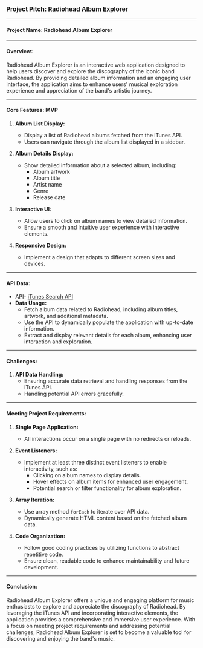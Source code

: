### Project Pitch: Radiohead Album Explorer

---

#### **Project Name:** Radiohead Album Explorer

---

#### **Overview:**
Radiohead Album Explorer is an interactive web application designed to help users discover and explore the discography of the iconic band Radiohead. By providing detailed album information and an engaging user interface, the application aims to enhance users' musical exploration experience and appreciation of the band's artistic journey.

---

#### Core Features: MVP

1. **Album List Display:**
   - Display a list of Radiohead albums fetched from the iTunes API.
   - Users can navigate through the album list displayed in a sidebar.

2. **Album Details Display:**
   - Show detailed information about a selected album, including:
     - Album artwork
     - Album title
     - Artist name
     - Genre
     - Release date

3. **Interactive UI:**
   - Allow users to click on album names to view detailed information.
   - Ensure a smooth and intuitive user experience with interactive elements.

4. **Responsive Design:**
   - Implement a design that adapts to different screen sizes and devices.

---

#### **API Data:**

- API- [iTunes Search API](https://itunes.apple.com/search?term=radiohead)
- **Data Usage:**
  - Fetch album data related to Radiohead, including album titles, artwork, and additional metadata.
  - Use the API to dynamically populate the application with up-to-date information.
  - Extract and display relevant details for each album, enhancing user interaction and exploration.

---

#### **Challenges:**

1. **API Data Handling:**
   - Ensuring accurate data retrieval and handling responses from the iTunes API.
   - Handling potential API errors gracefully.

---

#### **Meeting Project Requirements:**

1. **Single Page Application:**
   - All interactions occur on a single page with no redirects or reloads.

2. **Event Listeners:**
   - Implement at least three distinct event listeners to enable interactivity, such as:
     - Clicking on album names to display details.
     - Hover effects on album items for enhanced user engagement.
     - Potential search or filter functionality for album exploration.

3. **Array Iteration:**
   - Use array method `forEach` to iterate over API data.
   - Dynamically generate HTML content based on the fetched album data.

4. **Code Organization:**
   - Follow good coding practices by utilizing functions to abstract repetitive code.
   - Ensure clean, readable code to enhance maintainability and future development.

---

#### **Conclusion:**

Radiohead Album Explorer offers a unique and engaging platform for music enthusiasts to explore and appreciate the discography of Radiohead. By leveraging the iTunes API and incorporating interactive elements, the application provides a comprehensive and immersive user experience. With a focus on meeting project requirements and addressing potential challenges, Radiohead Album Explorer is set to become a valuable tool for discovering and enjoying the band's music.
